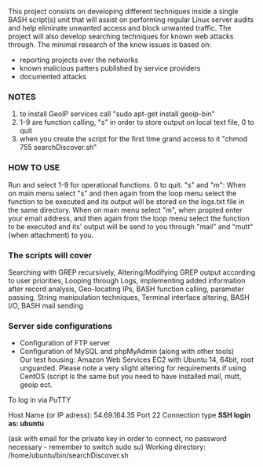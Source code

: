 This project consists on developing different techniques inside a single BASH script(s) unit that will assist on performing regular Linux server audits and help eliminate unwanted access and block unwanted traffic. The project will also develop searching techniques for known web attacks through. The minimal research of the know issues is based on:<br />
- reporting projects over the networks<br />
- known malicious patters published by service providers<br />
- documented attacks<br />

### NOTES ###
1) to install GeoIP services call "sudo apt-get install geoip-bin"<br />
2) 1-9 are function calling, "s" in order to store output on local text file, 0 to quit<br />
3) when you create the script for the first time grand access to it "chmod 755 searchDiscover.sh"
### HOW TO USE ###
Run and select 1-9 for operational functions. 0 to quit.
"s" and "m": When on main menu select "s" and then again from the loop menu select the function to be executed and its output will be stored on the logs.txt file in the same directory. When on main menu select "m", when propted enter your email address, and then again from the loop menu select the function to be executed and its' output will be send to you through "mail" and "mutt" (when attachment) to you.

### The scripts will cover ###
Searching with GREP recursively, Altering/Modifying GREP output according to user priorities, Looping through Logs, implementing added information after record analysis, Geo-locating IPs, BASH function calling, parameter passing, String manipulation techniques, Terminal interface altering, BASH I/O, BASH mail sending<br />
### Server side configurations ###
- Configuration of FTP server<br />
- Configuration of MySQL and phpMyAdmin (along with other tools)<br />
Our test housing: Amazon Web Services EC2 with Ubuntu 14, 64bit, root unguarded. Please note a very slight altering for requirements if using CentOS (script is the same but you need to have installed mail, mutt, geoip ect.<br />

To log in via PuTTY

Host Name (or IP adress): 54.69.164.35
Port 22
Connection type **SSH
login as: ubuntu**

(ask with email for the private key in order to connect, no password necessary - remember to switch sudo su)
Working directory: /home/ubuntu/bin/searchDiscover.sh